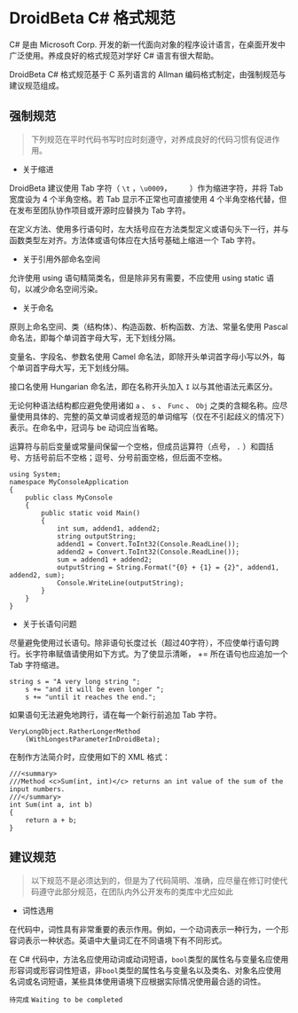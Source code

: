 # DroidBeta C# 格式规范

C# 是由 Microsoft Corp. 开发的新一代面向对象的程序设计语言，在桌面开发中广泛使用。养成良好的格式规范对学好 C# 语言有很大帮助。

DroidBeta C# 格式规范基于 C 系列语言的 Allman 编码格式制定，由强制规范与建议规范组成。

## 强制规范

> 下列规范在平时代码书写时应时刻遵守，对养成良好的代码习惯有促进作用。

* 关于缩进

DroidBeta 建议使用 Tab 字符（ `\t` ，`\u0009`， `	`）作为缩进字符，并将 Tab 宽度设为 4 个半角空格。若 Tab 显示不正常也可直接使用 4 个半角空格代替，但在发布至团队协作项目或开源时应替换为 Tab 字符。

在定义方法、使用多行语句时，左大括号应在方法类型定义或语句头下一行，并与函数类型左对齐。方法体或语句体应在大括号基础上缩进一个 Tab 字符。

* 关于引用外部命名空间

允许使用 using 语句精简类名，但是除非另有需要，不应使用 using static 语句，以减少命名空间污染。

* 关于命名

原则上命名空间、类（结构体）、构造函数、析构函数、方法、常量名使用 Pascal 命名法，即每个单词首字母大写，无下划线分隔。

变量名、字段名、参数名使用 Camel 命名法，即除开头单词首字母小写以外，每个单词首字母大写，无下划线分隔。

接口名使用 Hungarian 命名法，即在名称开头加入 `I` 以与其他语法元素区分。

无论何种语法结构都应避免使用诸如 `a` 、 `s` 、 `Func` 、 `Obj` 之类的含糊名称。应尽量使用具体的、完整的英文单词或者规范的单词缩写（仅在不引起歧义的情况下）表示。在命名中，冠词与 be 动词应当省略。

运算符与前后变量或常量间保留一个空格，但成员运算符（点号， `.` ）和圆括号、方括号前后不空格；逗号、分号前面空格，但后面不空格。

```Csharp
using System;
namespace MyConsoleApplication
{
    public class MyConsole
    {
        public static void Main()
        {
            int sum, addend1, addend2;
            string outputString;
            addend1 = Convert.ToInt32(Console.ReadLine());
            addend2 = Convert.ToInt32(Console.ReadLine());
            sum = addend1 + addend2;
            outputString = String.Format("{0} + {1} = {2}", addend1, addend2, sum);
            Console.WriteLine(outputString);
        }
    }
}
```

* 关于长语句问题

尽量避免使用过长语句。除非语句长度过长（超过40字符），不应使单行语句跨行。长字符串赋值请使用如下方式。为了使显示清晰， += 所在语句也应追加一个 Tab 字符缩进。

```Csharp
string s = "A very long string ";
    s += "and it will be even longer ";
    s += "until it reaches the end.";
```

如果语句无法避免地跨行，请在每一个新行前追加 Tab 字符。

```Csharp
VeryLongObject.RatherLongerMethod
    (WithLongestParameterInDroidBeta);
```

在制作方法简介时，应使用如下的 XML 格式：

```Csharp
///<summary>
///Method <c>Sum(int, int)</c> returns an int value of the sum of the input numbers.
///</summary>
int Sum(int a, int b)
{
    return a + b;
}
```

## 建议规范

> 以下规范不是必须达到的，但是为了代码简明、准确，应尽量在修订时使代码遵守此部分规范，在团队内外公开发布的类库中尤应如此

* 词性选用

在代码中，词性具有非常重要的表示作用。例如，一个动词表示一种行为，一个形容词表示一种状态。英语中大量词汇在不同语境下有不同形式。

在 C# 代码中，方法名应使用动词或动词短语，`bool`类型的属性名与变量名应使用形容词或形容词性短语，非`bool`类型的属性名与变量名以及类名、对象名应使用名词或名词短语，某些具体使用语境下应根据实际情况使用最合适的词性。

`待完成` `Waiting to be completed`